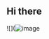 ## Hi there 


![](![image](https://github.com/indyara22/indyara22/assets/171813901/5a563c67-3997-4767-9608-71ba8dc8a321)


